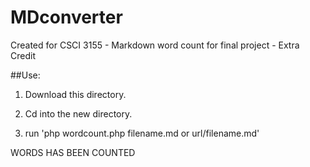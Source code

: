 MDconverter
===========

Created for CSCI 3155 - Markdown word count for final project - Extra Credit

##Use:

1) Download this directory.


2) Cd into the new directory.


3) run 'php wordcount.php filename.md or url/filename.md'


WORDS HAS BEEN COUNTED
